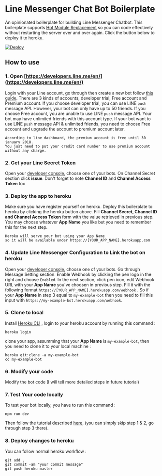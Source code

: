 # Line Messenger Chat Bot Boilerplate

An opinionated boilerplate for building Line Messenger Chatbot. This boilerplate supports [Hot Module Replacement](https://webpack.github.io/docs/hot-module-replacement.html) so you can code effectively without restarting the server over and over again. Click the button below to deploy it to heroku.

[![Deploy](https://www.herokucdn.com/deploy/button.svg)](https://heroku.com/deploy)

## How to use 
### 1. Open [https://developers.line.me/en/](https://developers.line.me/en/)
Login with your Line account, go through then create a new bot follow [this guide](https://developers.line.me/en/docs/messaging-api/getting-started/). There are 3 kinds of accounts, developer trial, Free account and Premium account. If you choose developer trial, you can use LINE `push` message API. However, your bot can only have up to 50 friends. If you choose Free account, you are unable to use LINE `push` message API. Your bot may have unlimited friends with this account type. If your bot want to use LINE `push` message API & unlimited friends, you need to choose Free account and upgrade the account to premium account later. 
```
According to line dashboard, the premium account is free until 30 january 2018. 
You just need to put your credit card number to use premium account without any charge.
```

### 2. Get your Line Secret Token
Open your [developer console](https://developers.line.me/console/), choose one of your bots. On Channel Secret section click **issue**. Don't forget to note **Channel ID** and **Channel Access Token** too.

### 3. Deploy the app to heroku
Make sure you have register yourself on heroku. Deploy this boilerplate to heroku by clicking the heroku button above. Fill **Channel Secret, Channel ID and Channel Access Token** form with the value retrieved in previous step. You may choose whatever **App Name** you like but you need to remember this for the next step.
```
Heroku will serve your bot using your App Name
so it will be available under https://[YOUR_APP_NAME].herokuapp.com
```

### 4. Update Line Messenger Configuration to Link the bot on heroku
Open your [developer console](https://developers.line.me/console/), choose one of your bots. Go through Message Setting section. Enable Webhook by clicking the pen logo in the right and choose `Enabled`.  In the next section, click pen icon, edit Webhook URL with your **App Name** you've choosen in previous step. Fill it with the following format `https://[YOUR_APP_NAME].herokuapp.com/webhook` . So if your **App Name** in step 3 equal to `my-example-bot` then you need to fill this input with `https://my-example-bot.herokuapp.com/webhook`.

### 5. Clone to local
Install [Heroku CLI](https://devcenter.heroku.com/articles/heroku-cli) , login to your heroku account by running this command :
```
heroku login
```
clone your app, assumming that your **App Name** is `my-example-bot`, then you need to clone it to your local machine :
```
heroku git:clone -a my-example-bot
cd my-example-bot
```

### 6. Modify your code
Modify the bot code (I will tell more detailed steps in future tutorial)


### 7. Test Your code locally
To test your bot locally, you have to run this command :
```
npm run dev
```
Then follow the tutorial described [here](https://gist.github.com/fawwaz/f41ed5c0253249f6c1a93ea49a6be68b), (you can simply skip step 1 & 2,  go through step 3 there).

### 8. Deploy changes to heroku 
You can follow normal heroku workflow :
```
git add .
git commit -am "your commit message"
git push heroku master
```




